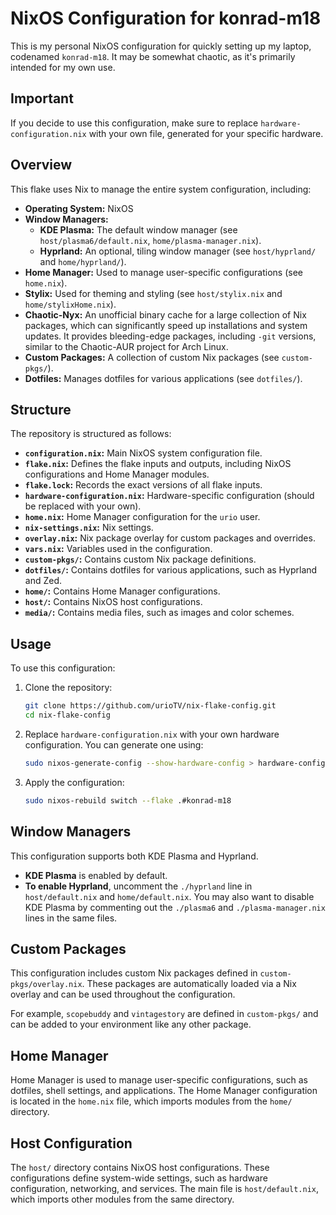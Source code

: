 # NixOS Configuration for konrad-m18

This is my personal NixOS configuration for quickly setting up my laptop, codenamed `konrad-m18`. It may be somewhat chaotic, as it's primarily intended for my own use.

## Important

If you decide to use this configuration, make sure to replace `hardware-configuration.nix` with your own file, generated for your specific hardware.

## Overview

This flake uses Nix to manage the entire system configuration, including:

- **Operating System:** NixOS
- **Window Managers:** 
    - **KDE Plasma:** The default window manager (see `host/plasma6/default.nix`, `home/plasma-manager.nix`).
    - **Hyprland:** An optional, tiling window manager (see `host/hyprland/` and `home/hyprland/`).
- **Home Manager:** Used to manage user-specific configurations (see `home.nix`).
- **Stylix:** Used for theming and styling (see `host/stylix.nix` and `home/stylixHome.nix`).
- **Chaotic-Nyx:** An unofficial binary cache for a large collection of Nix packages, which can significantly speed up installations and system updates. It provides bleeding-edge packages, including `-git` versions, similar to the Chaotic-AUR project for Arch Linux.
- **Custom Packages:** A collection of custom Nix packages (see `custom-pkgs/`).
- **Dotfiles:** Manages dotfiles for various applications (see `dotfiles/`).

## Structure

The repository is structured as follows:

- **`configuration.nix`:** Main NixOS system configuration file.
- **`flake.nix`:** Defines the flake inputs and outputs, including NixOS configurations and Home Manager modules.
- **`flake.lock`:** Records the exact versions of all flake inputs.
- **`hardware-configuration.nix`:** Hardware-specific configuration (should be replaced with your own).
- **`home.nix`:** Home Manager configuration for the `urio` user.
- **`nix-settings.nix`:** Nix settings.
- **`overlay.nix`:** Nix package overlay for custom packages and overrides.
- **`vars.nix`:** Variables used in the configuration.
- **`custom-pkgs/`:** Contains custom Nix package definitions.
- **`dotfiles/`:** Contains dotfiles for various applications, such as Hyprland and Zed.
- **`home/`:** Contains Home Manager configurations.
- **`host/`:** Contains NixOS host configurations.
- **`media/`:** Contains media files, such as images and color schemes.

## Usage

To use this configuration:

1.  Clone the repository:

    ```bash
    git clone https://github.com/urioTV/nix-flake-config.git
    cd nix-flake-config
    ```

2.  Replace `hardware-configuration.nix` with your own hardware configuration. You can generate one using:

    ```bash
    sudo nixos-generate-config --show-hardware-config > hardware-configuration.nix
    ```

3.  Apply the configuration:

    ```bash
    sudo nixos-rebuild switch --flake .#konrad-m18
    ```

## Window Managers

This configuration supports both KDE Plasma and Hyprland.

- **KDE Plasma** is enabled by default.
- **To enable Hyprland**, uncomment the `./hyprland` line in `host/default.nix` and `home/default.nix`. You may also want to disable KDE Plasma by commenting out the `./plasma6` and `./plasma-manager.nix` lines in the same files.

## Custom Packages

This configuration includes custom Nix packages defined in `custom-pkgs/overlay.nix`. These packages are automatically loaded via a Nix overlay and can be used throughout the configuration.

For example, `scopebuddy` and `vintagestory` are defined in `custom-pkgs/` and can be added to your environment like any other package.

## Home Manager

Home Manager is used to manage user-specific configurations, such as dotfiles, shell settings, and applications. The Home Manager configuration is located in the `home.nix` file, which imports modules from the `home/` directory.

## Host Configuration

The `host/` directory contains NixOS host configurations. These configurations define system-wide settings, such as hardware configuration, networking, and services. The main file is `host/default.nix`, which imports other modules from the same directory.

